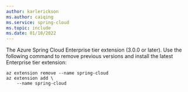 ```yaml
---
author: karlerickson
ms.author: caiqing
ms.service: spring-cloud
ms.topic: include
ms.date: 01/18/2022
---
```


<!-- 
Use the following line at the end of the Prerequisites section, where relevant. Note that the bullet point is NOT included in the include itself, but should be included on the line you paste in, exactly as shown below. The Prerequisites list should not have any line breaks between bullet points, including this one. These specific instructions are necessary so that the Prerequisites list will build as a single-spaced list, without extra blank spaces.

- [!INCLUDE [install-enterprise-extension](includes/install-enterprise-extension.md)]

-->

The Azure Spring Cloud Enterprise tier extension (3.0.0 or later). Use the following command to remove previous versions and install the latest Enterprise tier extension:

   ```azurecli
   az extension remove --name spring-cloud
   az extension add \
       --name spring-cloud
   ```
